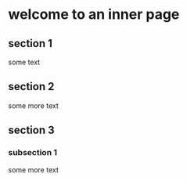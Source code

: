 # welcome to an inner page
## section 1
some text
## section 2
some more text
## section 3
### subsection 1
some more text
